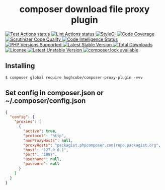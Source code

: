 <h1 align="center">composer download file proxy plugin</h1>


<p>
    <a href="https://github.com/hughcube-php/composer-proxy-plugin/actions?query=workflow%3ATest">
        <img src="https://github.com/hughcube-php/composer-proxy-plugin/workflows/Test/badge.svg" alt="Test Actions status">
    </a>
    <a href="https://github.com/hughcube-php/composer-proxy-plugin/actions?query=workflow%3ALint">
        <img src="https://github.com/hughcube-php/composer-proxy-plugin/workflows/Lint/badge.svg" alt="Lint Actions status">
    </a>
    <a href="https://github.styleci.io/repos/232520222">
        <img src="https://github.styleci.io/repos/232520222/shield?branch=master" alt="StyleCI">
    </a>
    <a href="https://scrutinizer-ci.com/g/hughcube-php/composer-proxy-plugin/?branch=master">
        <img src="https://scrutinizer-ci.com/g/hughcube-php/composer-proxy-plugin/badges/coverage.png?b=master" alt="Code Coverage">
    </a>
    <a href="https://scrutinizer-ci.com/g/hughcube-php/composer-proxy-plugin/?branch=master">
        <img src="https://scrutinizer-ci.com/g/hughcube-php/composer-proxy-plugin/badges/quality-score.png?b=master" alt="Scrutinizer Code Quality">
    </a> 
    <a href="https://scrutinizer-ci.com/g/hughcube-php/composer-proxy-plugin/?branch=master">
        <img src="https://scrutinizer-ci.com/g/hughcube-php/composer-proxy-plugin/badges/code-intelligence.svg?b=master" alt="Code Intelligence Status">
    </a>        
    <a href="https://github.com/hughcube-php/composer-proxy-plugin">
        <img src="https://img.shields.io/badge/php-%3E%3D%207.1-8892BF.svg" alt="PHP Versions Supported">
    </a>
    <a href="https://packagist.org/packages/hughcube-php/composer-proxy-plugin">
        <img src="https://poser.pugx.org/hughcube-php/composer-proxy-plugin/version" alt="Latest Stable Version">
    </a>
    <a href="https://packagist.org/packages/hughcube-php/composer-proxy-plugin">
        <img src="https://poser.pugx.org/hughcube-php/composer-proxy-plugin/downloads" alt="Total Downloads">
    </a>
    <a href="https://github.com/hughcube-php/composer-proxy-plugin/blob/master/LICENSE">
        <img src="https://img.shields.io/badge/license-MIT-428f7e.svg" alt="License">
    </a>
    <a href="https://packagist.org/packages/hughcube/composer-proxy-plugin">
        <img src="https://poser.pugx.org/hughcube/composer-proxy-plugin/v/unstable" alt="Latest Unstable Version">
    </a>
    <a href="https://packagist.org/packages/hughcube/composer-proxy-plugin">
        <img src="https://poser.pugx.org/hughcube/composer-proxy-plugin/composerlock" alt="composer.lock available">
    </a>
</p>

## Installing

```shell
$ composer global require hughcube/composer-proxy-plugin -vvv
```

## Set config in composer.json   or   ~/.composer/config.json
```json
{
  "config": {
    "proxies": [
      {
        "active": true,
        "protocol": "http",
        "nonProxyHosts": null,
        "proxyHosts": "packagist.phpcomposer.com|repo.packagist.org",
        "host": "127.0.0.1",
        "port": "1087",
        "username": null,
        "password": null
      }
    ]
  }
}

```
